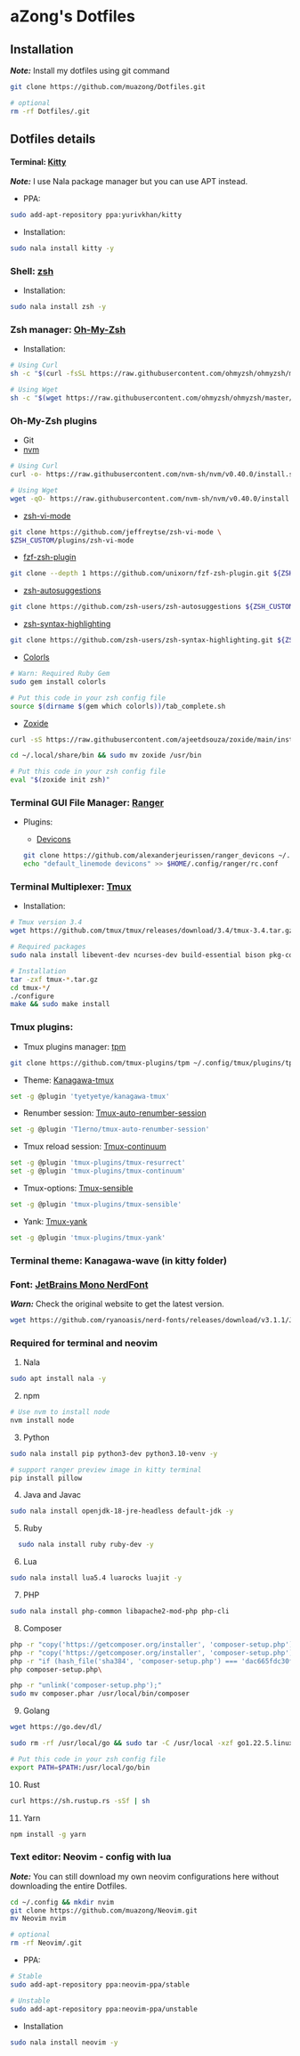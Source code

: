 # aZong's Dotfiles

## Installation

**_Note:_** Install my dotfiles using git command

```bash
git clone https://github.com/muazong/Dotfiles.git

# optional
rm -rf Dotfiles/.git
```

## Dotfiles details

#### Terminal: [Kitty](https://sw.kovidgoyal.net/kitty/)

**_Note:_** I use Nala package manager but you can use APT instead.

- PPA:

```bash
sudo add-apt-repository ppa:yurivkhan/kitty
```

- Installation:

```bash
sudo nala install kitty -y
```

### Shell: [zsh](https://github.com/ohmyzsh/ohmyzsh/wiki/Installing-ZSH)

- Installation:

```bash
sudo nala install zsh -y
```

### Zsh manager: [Oh-My-Zsh](-https://ohmyz.sh/)

- Installation:

```bash
# Using Curl
sh -c "$(curl -fsSL https://raw.githubusercontent.com/ohmyzsh/ohmyzsh/master/tools/install.sh)"

# Using Wget
sh -c "$(wget https://raw.githubusercontent.com/ohmyzsh/ohmyzsh/master/tools/install.sh -O -)"
```

### Oh-My-Zsh plugins

- Git
- [nvm](https://github.com/nvm-sh/nvm)

```bash
# Using Curl
curl -o- https://raw.githubusercontent.com/nvm-sh/nvm/v0.40.0/install.sh | bash

# Using Wget
wget -qO- https://raw.githubusercontent.com/nvm-sh/nvm/v0.40.0/install.sh | bash
```

- [zsh-vi-mode](https://github.com/jeffreytse/zsh-vi-mode)

```bash
git clone https://github.com/jeffreytse/zsh-vi-mode \
$ZSH_CUSTOM/plugins/zsh-vi-mode
```

- [fzf-zsh-plugin](https://github.com/unixorn/fzf-zsh-plugin)

```bash
git clone --depth 1 https://github.com/unixorn/fzf-zsh-plugin.git ${ZSH_CUSTOM:-~/.oh-my-zsh/custom}/plugins/fzf-zsh-plugin
```

- [zsh-autosuggestions](https://github.com/zsh-users/zsh-autosuggestions)

```bash
git clone https://github.com/zsh-users/zsh-autosuggestions ${ZSH_CUSTOM:-~/.oh-my-zsh/custom}/plugins/zsh-autosuggestions
```

- [zsh-syntax-highlighting](https://github.com/zsh-users/zsh-syntax-highlighting)

```bash
git clone https://github.com/zsh-users/zsh-syntax-highlighting.git ${ZSH_CUSTOM:-~/.oh-my-zsh/custom}/plugins/zsh-syntax-highlighting
```

- [Colorls](https://github.com/athityakumar/colorls)

```bash
# Warn: Required Ruby Gem
sudo gem install colorls

# Put this code in your zsh config file
source $(dirname $(gem which colorls))/tab_complete.sh
```

- [Zoxide](https://github.com/ajeetdsouza/zoxide)

```bash
curl -sS https://raw.githubusercontent.com/ajeetdsouza/zoxide/main/install.sh | bash

cd ~/.local/share/bin && sudo mv zoxide /usr/bin

# Put this code in your zsh config file
eval "$(zoxide init zsh)"
```

### Terminal GUI File Manager: [Ranger](https://github.com/ranger/ranger)

- Plugins:

  - [Devicons](https://github.com/alexanderjeurissen/ranger_devicons)

  ```bash
  git clone https://github.com/alexanderjeurissen/ranger_devicons ~/.config/ranger/plugins/ranger_devicons
  echo "default_linemode devicons" >> $HOME/.config/ranger/rc.conf
  ```

### Terminal Multiplexer: [Tmux](https://github.com/tmux/tmux/wiki)

- Installation:

```bash
# Tmux version 3.4
wget https://github.com/tmux/tmux/releases/download/3.4/tmux-3.4.tar.gz

# Required packages
sudo nala install libevent-dev ncurses-dev build-essential bison pkg-config -y

# Installation
tar -zxf tmux-*.tar.gz
cd tmux-*/
./configure
make && sudo make install
```

### Tmux plugins:

- Tmux plugins manager: [tpm](https://github.com/tmux-plugins/tpm)

```bash
git clone https://github.com/tmux-plugins/tpm ~/.config/tmux/plugins/tpm
```

- Theme: [Kanagawa-tmux](https://github.com/obergodmar/kanagawa-tmux)

```bash
set -g @plugin 'tyetyetye/kanagawa-tmux'
```

- Renumber session: [Tmux-auto-renumber-session](https://github.com/T1erno/tmux-auto-renumber-session)

```bash
set -g @plugin 'T1erno/tmux-auto-renumber-session'
```

- Tmux reload session: [Tmux-continuum](https://github.com/tmux-plugins/tmux-continuum)

```bash
set -g @plugin 'tmux-plugins/tmux-resurrect'
set -g @plugin 'tmux-plugins/tmux-continuum'
```

- Tmux-options: [Tmux-sensible](https://github.com/tmux-plugins/tmux-sensible)

```bash
set -g @plugin 'tmux-plugins/tmux-sensible'
```

- Yank: [Tmux-yank](https://github.com/tmux-plugins/tmux-yank)

```bash
set -g @plugin 'tmux-plugins/tmux-yank'
```

### Terminal theme: Kanagawa-wave (in kitty folder)

### Font: [JetBrains Mono NerdFont](https://www.nerdfonts.com/)

**_Warn:_** Check the original website to get the latest version.

```bash
wget https://github.com/ryanoasis/nerd-fonts/releases/download/v3.1.1/JetBrainsMono.zip
```

### Required for terminal and neovim

1. Nala

```bash
sudo apt install nala -y
```

2. npm

```bash
# Use nvm to install node
nvm install node
```

3. Python

```bash
sudo nala install pip python3-dev python3.10-venv -y

# support ranger preview image in kitty terminal
pip install pillow
```

4. Java and Javac

```bash
sudo nala install openjdk-18-jre-headless default-jdk -y
```

5. Ruby

```bash
  sudo nala install ruby ruby-dev -y
```

6. Lua

```bash
sudo nala install lua5.4 luarocks luajit -y
```

7. PHP

```bash
sudo nala install php-common libapache2-mod-php php-cli
```

8. Composer

```bash
php -r "copy('https://getcomposer.org/installer', 'composer-setup.php');"
php -r "copy('https://getcomposer.org/installer', 'composer-setup.php');"
php -r "if (hash_file('sha384', 'composer-setup.php') === 'dac665fdc30fdd8ec78b38b9800061b4150413ff2e3b6f88543c636f7cd84f6db9189d43a81e5503cda447da73c7e5b6') { echo 'Installer verified'; } else { echo 'Installer corrupt'; unlink('composer-setup.php'); } echo PHP_EOL;"
php composer-setup.php\

php -r "unlink('composer-setup.php');"
sudo mv composer.phar /usr/local/bin/composer
```

9. Golang

```bash
wget https://go.dev/dl/

sudo rm -rf /usr/local/go && sudo tar -C /usr/local -xzf go1.22.5.linux-amd64.tar.gz

# Put this code in your zsh config file
export PATH=$PATH:/usr/local/go/bin
```

10. Rust

```bash
curl https://sh.rustup.rs -sSf | sh
```

11. Yarn

```bash
npm install -g yarn
```

### Text editor: Neovim - config with lua

**_Note:_** You can still download my own neovim configurations here without downloading the entire Dotfiles.

```bash
cd ~/.config && mkdir nvim
git clone https://github.com/muazong/Neovim.git
mv Neovim nvim

# optional
rm -rf Neovim/.git
```

- PPA:

```bash
# Stable
sudo add-apt-repository ppa:neovim-ppa/stable

# Unstable
sudo add-apt-repository ppa:neovim-ppa/unstable
```

- Installation

```bash
sudo nala install neovim -y
```
